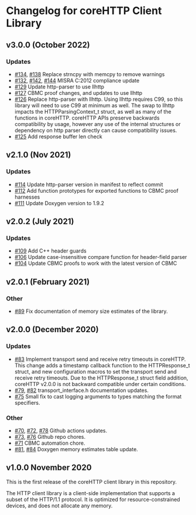# Changelog for coreHTTP Client Library

## v3.0.0 (October 2022)

### Updates

- [#134](https://github.com/FreeRTOS/coreHTTP/pull/134),
  [#138](https://github.com/FreeRTOS/coreHTTP/pull/138) Replace strncpy with
  memcpy to remove warnings
- [#132](https://github.com/FreeRTOS/coreHTTP/pull/132),
  [#142](https://github.com/FreeRTOS/coreHTTP/pull/142),
  [#144](https://github.com/FreeRTOS/coreHTTP/pull/144) MISRA C:2012 compliance
  update
- [#129](https://github.com/FreeRTOS/coreHTTP/pull/129) Update http-parser to
  use llhttp
- [#127](https://github.com/FreeRTOS/coreHTTP/pull/127) CBMC proof changes, and
  updates to use llhttp
- [#126](https://github.com/FreeRTOS/coreHTTP/pull/126) Replace http-parser with
  llhttp. Using llhttp requires C99, so this library will need to use C99 at
  minimum as well. The swap to llhttp impacts the HTTPParsingContext_t struct,
  as well as many of the functions in coreHTTP. coreHTTP APIs preserve backwards
  compatibility by usage, however any use of the internal structures or
  dependency on http parser directly can cause compatibility issues.
- [#125](https://github.com/FreeRTOS/coreHTTP/pull/125) Add response buffer len
  check

## v2.1.0 (Nov 2021)

### Updates

- [#114](https://github.com/FreeRTOS/coreHTTP/pull/114) Update http-parser
  version in manifest to reflect commit
- [#112](https://github.com/FreeRTOS/coreHTTP/pull/112) Add function prototypes
  for exported functions to CBMC proof harnesses
- [#111](https://github.com/FreeRTOS/coreHTTP/pull/111) Update Doxygen version
  to 1.9.2

## v2.0.2 (July 2021)

### Updates

- [#109](https://github.com/FreeRTOS/coreHTTP/pull/109) Add C++ header guards
- [#106](https://github.com/FreeRTOS/coreHTTP/pull/106) Update case-insensitive
  compare function for header-field parser
- [#104](https://github.com/FreeRTOS/coreHTTP/pull/104) Update CBMC proofs to
  work with the latest version of CBMC

## v2.0.1 (February 2021)

### Other

- [#89](https://github.com/FreeRTOS/coreHTTP/pull/89) Fix documentation of
  memory size estimates of the library.

## v2.0.0 (December 2020)

### Updates

- [#83](https://github.com/FreeRTOS/coreHTTP/pull/83) Implement transport send
  and receive retry timeouts in coreHTTP. This change adds a timestamp callback
  function to the HTTPResponse_t struct, and new configuration macros to set the
  transport send and receive retry timeouts. Due to the HTTPResponse_t struct
  field addition, coreHTTP v2.0.0 is not backward compatible under certain
  conditions.
- [#79](https://github.com/FreeRTOS/coreHTTP/pull/79),
  [#82](https://github.com/FreeRTOS/coreHTTP/pull/82) transport_interface.h
  documentation updates.
- [#75](https://github.com/FreeRTOS/coreHTTP/pull/75) Small fix to cast logging
  arguments to types matching the format specifiers.

### Other

- [#70](https://github.com/FreeRTOS/coreHTTP/pull/70),
  [#72](https://github.com/FreeRTOS/coreHTTP/pull/72),
  [#78](https://github.com/FreeRTOS/coreHTTP/pull/78) Github actions updates.
- [#73](https://github.com/FreeRTOS/coreHTTP/pull/73),
  [#76](https://github.com/FreeRTOS/coreHTTP/pull/76) Github repo chores.
- [#71](https://github.com/FreeRTOS/coreHTTP/pull/71) CBMC automation chore.
- [#81](https://github.com/FreeRTOS/coreHTTP/pull/81),
  [#84](https://github.com/FreeRTOS/coreHTTP/pull/84) Doxygen memory estimates
  table update.

## v1.0.0 November 2020

This is the first release of the coreHTTP client library in this repository.

The HTTP client library is a client-side implementation that supports a subset
of the HTTP/1.1 protocol. It is optimized for resource-constrained devices, and
does not allocate any memory.
